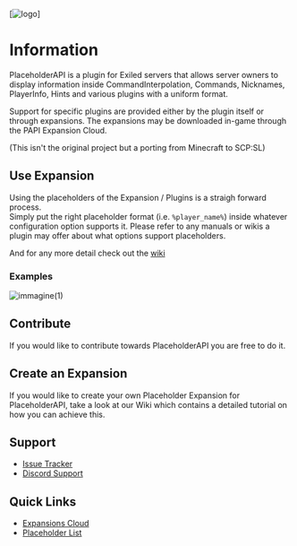 [issues]: https://github.com/PlaceholderAPI-SL/PlaceholderAPI/issues

[discord]: https://discord.gg/e3rXWCUWtw
[Expansions cloud]: https://github.com/PlaceholderAPI-SL/ECloud
[placeholder list]: https://github.com/PlaceholderAPI-SL/PlaceholderAPI/wiki

[logo]: https://i.imgur.com/ZZiCsS9.png
<!-- The stuff above isn't visible in the readme -->

[![logo]]

# Information 
PlaceholderAPI is a plugin for Exiled servers that allows server owners to display information inside CommandInterpolation, Commands, Nicknames, PlayerInfo, Hints and various plugins with a uniform format. 

Support for specific plugins are provided either by the plugin itself or through expansions. The expansions may be downloaded in-game through the PAPI Expansion Cloud. 

(This isn't the original project but a porting from Minecraft to SCP:SL)

## Use Expansion
Using the placeholders of the Expansion / Plugins is a straigh forward process.  
Simply put the right placeholder format (i.e. `%player_name%`) inside whatever configuration option supports it. Please refer to any manuals or wikis a plugin may offer about what options support placeholders.

And for any more detail check out the [wiki](https://github.com/PlaceholderAPI-SL/PlaceholderAPI/wiki)

### Examples

![immagine(1)](https://github.com/user-attachments/assets/835df300-2262-4f4c-912b-24b85b83d11c)

## Contribute
If you would like to contribute towards PlaceholderAPI you are free to do it.

## Create an Expansion
If you would like to create your own Placeholder Expansion for PlaceholderAPI, take a look at our Wiki which contains a detailed tutorial on how you can achieve this.

## Support
- [Issue Tracker][issues]
- [Discord Support][discord]

## Quick Links
- [Expansions Cloud]
- [Placeholder List]
